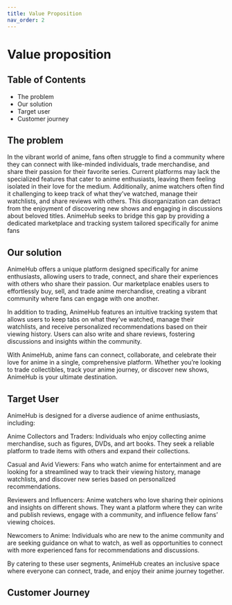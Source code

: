 ```yaml
---
title: Value Proposition
nav_order: 2
---
```


# Value proposition
## Table of Contents
- The problem
- Our solution
- Target user
- Customer journey


## The problem
In the vibrant world of anime, fans often struggle to find a community where they can connect with like-minded individuals, trade merchandise, and share their passion for their favorite series. Current platforms may lack the specialized features that cater to anime enthusiasts, leaving them feeling isolated in their love for the medium. Additionally, anime watchers often find it challenging to keep track of what they’ve watched, manage their watchlists, and share reviews with others. This disorganization can detract from the enjoyment of discovering new shows and engaging in discussions about beloved titles. AnimeHub seeks to bridge this gap by providing a dedicated marketplace and tracking system tailored specifically for anime fans

## Our solution
AnimeHub offers a unique platform designed specifically for anime enthusiasts, allowing users to trade, connect, and share their experiences with others who share their passion. Our marketplace enables users to effortlessly buy, sell, and trade anime merchandise, creating a vibrant community where fans can engage with one another.

In addition to trading, AnimeHub features an intuitive tracking system that allows users to keep tabs on what they’ve watched, manage their watchlists, and receive personalized recommendations based on their viewing history. Users can also write and share reviews, fostering discussions and insights within the community.

With AnimeHub, anime fans can connect, collaborate, and celebrate their love for anime in a single, comprehensive platform. Whether you’re looking to trade collectibles, track your anime journey, or discover new shows, AnimeHub is your ultimate destination.

## Target User 

AnimeHub is designed for a diverse audience of anime enthusiasts, including:

Anime Collectors and Traders: Individuals who enjoy collecting anime merchandise, such as figures, DVDs, and art books. They seek a reliable platform to trade items with others and expand their collections.

Casual and Avid Viewers: Fans who watch anime for entertainment and are looking for a streamlined way to track their viewing history, manage watchlists, and discover new series based on personalized recommendations.

Reviewers and Influencers: Anime watchers who love sharing their opinions and insights on different shows. They want a platform where they can write and publish reviews, engage with a community, and influence fellow fans’ viewing choices.

Newcomers to Anime: Individuals who are new to the anime community and are seeking guidance on what to watch, as well as opportunities to connect with more experienced fans for recommendations and discussions.

By catering to these user segments, AnimeHub creates an inclusive space where everyone can connect, trade, and enjoy their anime journey together.

## Customer Journey


